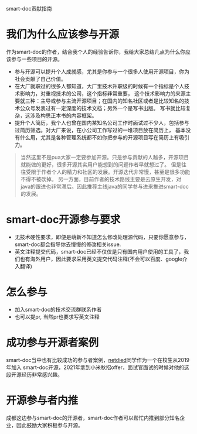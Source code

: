 smart-doc贡献指南
# 我们为什么应该参与开源
作为smart-doc的作者，结合我个人的经验告诉你，我给大家总结几点为什么你应该参与一些项目的开源。

- 参与开源可以提升个人成就感，尤其是你参与一个很多人使用开源项目，你为社会贡献了自己价值。
- 在大厂就职过的很多人都知道，大厂里技术升职级的时候有一个指标是个人技术影响力，对重视技术的公司，这个指标非常重要，
这个技术影响力的来源主要就三种：主导或参与主流开源项目；在国内的知名社区或者是比较知名的技术公众号发表过有一定深度的技术文档；另外一个是写书出版。
写书就比较复杂，这涉及构思正本书的内容框架。
- 提升个人简历，我个人也曾在国内某知名公司工作时面试过不少人，包括参与过简历筛选。对大厂来说，在小公司工作写过的一堆项目放在简历上，
基本没有什么用，尤其是各种管理系统都不如你把参与的开源项目写在简历上有吸引力。

> 当然这里不是pua大家一定要参加开源。只是参与贡献的人越多，开源项目就能做的更好，很多开源其实用户能想到的问题作者早就想过了。
但是往往受限于作者个人的精力和社区的发展。开源迭代非常慢，甚至是很多功能不得不被砍掉。
另一方面，目前作者的技术路线主要是云原生开发，对java的跟进也非常滞后。因此推荐主线java的同学参与进来推进smart-doc的发展。

# smart-doc开源参与要求
- 无技术硬性要求，即便是萌新不知道怎么修改处理源代码，只要你愿意参与，smart-doc都会指导你去慢慢的修改相关issue.
- 英文注释提交代码，smart-doc已经不仅仅是只有国内用户使用的工具了，我们也有海外用户，因此要求采用英文提交代码注释(不会可以百度、google介入翻译)

# 怎么参与
- 加入smart-doc的技术交流群联系作者
- 也可以提pr, 当然pr也要求写英文注释

# 成功参与开源者案例
smart-doc当中也有比较成功的参与者案例，[netdied](https://github.com/netdied)同学作为一个在校生从2019年加入
smart-doc开源，2021年拿到小米秋招offer，面试官面试的时候对他的这段开源经历非常感兴趣。

# 开源参与者内推
成都这边参与smart-doc的开源者，smart-doc作者可以帮忙内推到部分知名企业，因此鼓励大家积极参与开源。